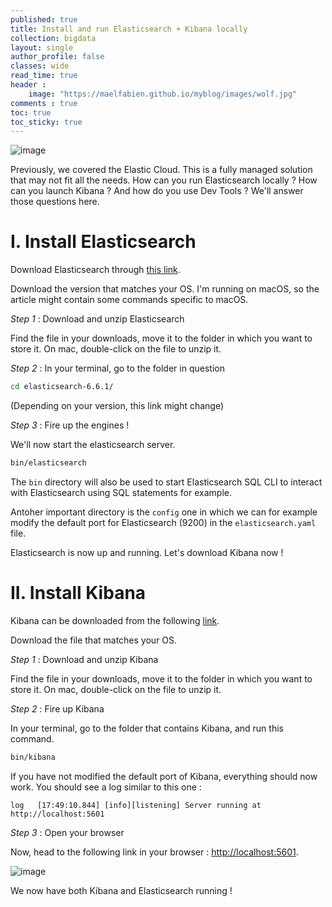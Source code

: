 ```yaml
---
published: true
title: Install and run Elasticsearch + Kibana locally
collection: bigdata
layout: single
author_profile: false
classes: wide
read_time: true
header :
    image: "https://maelfabien.github.io/myblog/images/wolf.jpg"
comments : true
toc: true
toc_sticky: true
--- 
```


![image](https://maelfabien.github.io/myblog/images/els.png)

Previously, we covered the Elastic Cloud. This is a fully managed solution that may not fit all the needs. How can you run Elasticsearch locally ? How can you launch Kibana ? And how do you use Dev Tools ? We'll answer those questions here.

# I. Install Elasticsearch

Download Elasticsearch through <span style="color:blue">[this link](https://www.elastic.co/downloads/elasticsearch)</span>. 

Download the version that matches your OS. I'm running on macOS, so the article might contain some commands specific to macOS.

*Step 1* : Download and unzip Elasticsearch

Find the file in your downloads, move it to the folder in which you want to store it. On mac, double-click on the file to unzip it.

*Step 2* : In your terminal, go to the folder in question

```bash
cd elasticsearch-6.6.1/
```

(Depending on your version, this link might change)

*Step 3* : Fire up the engines ! 

We'll now start the elasticsearch server.

```bash
bin/elasticsearch
```
The `bin` directory will also be used to start Elasticsearch SQL CLI to interact with Elasticsearch using SQL statements for example. 

Antoher important directory is the `config` one in which we can for example modify the default port for Elasticsearch (9200) in the `elasticsearch.yaml` file.

Elasticsearch is now up and running. Let's download Kibana now !

# II. Install Kibana

Kibana can be downloaded from the following <span style="color:blue">[link](https://www.elastic.co/downloads/kibana)</span>.

Download the file that matches your OS.

*Step 1* : Download and unzip Kibana

Find the file in your downloads, move it to the folder in which you want to store it. On mac, double-click on the file to unzip it.

*Step 2* : Fire up Kibana

In your terminal, go to the folder that contains Kibana, and run this command. 

```bash
bin/kibana
```

If you have not modified the default port of Kibana, everything should now work. You should see a log similar to this one :
```
log   [17:49:10.844] [info][listening] Server running at http://localhost:5601
```

*Step 3* : Open your browser

Now, head to the following link in your browser : <span style="color:blue">[http://localhost:5601](http://localhost:5601)</span>.

![image](https://maelfabien.github.io/myblog/images/el_1.png)

We now have both Kibana and Elasticsearch running !
